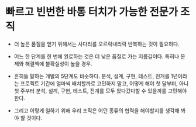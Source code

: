 # 빠르고 빈번한 바통 터치가 가능한 전문가 조직

- 더 높은 품질을 얻기 위해서는 사다리를 오르락내리락 반복하는 것이 필요하다.


- 어느 한 단계를 한 번에 완료하는 것은 더 낮은 품질로 가는 지름길이다. 특히나
문제와 해결책에 불확실성이 높을 경우.


- 흔히들 말하는 개발의 5단계도 비슷하다. 분석, 설계, 구현, 테스트, 전개를
1년이라는 프로젝트 기간에 얼마씩 배치할까로 고민하지 말고, 어떻게 해야 첫 달부터,
아니 첫 주부터 분석, 설계, 구현, 테스트, 전개를 모두 왔다갔다할 수 있을까를 
고민해야 한다.


- 그리고 이렇게 일하기 위해 우리 조직은 어던 종류의 협력을 해야할지를 생각해 봐야 할 것이다.
